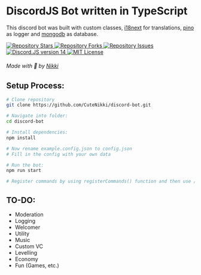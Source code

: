 <h1>DiscordJS Bot written in TypeScript</h1>

This discord bot was built with custom classes, [i18next](https://www.i18next.com/) for translations, [pino](https://getpino.io/) as logger and [mongodb](https://www.mongodb.com/) as database.

<a href="https://github.com/CuteNikki/discord-bot/stargazers">
  <img src="https://img.shields.io/github/stars/CuteNikki/discord-bot?style=for-the-badge" alt="Repository Stars" />
</a>
<a href="https://github.com/CuteNikki/discord-bot/forks">
  <img src="https://img.shields.io/github/forks/CuteNikki/discord-bot?style=for-the-badge" alt="Repository Forks" />
</a>
<a href="https://github.com/CuteNikki/discord-bot/issues">
  <img src="https://img.shields.io/github/issues/CuteNikki/discord-bot?style=for-the-badge" alt="Repository Issues" />
</a>
<a href="https://github.com/discordjs/discord.js/">
  <img src="https://img.shields.io/badge/discord.js-v14-blue?style=for-the-badge" alt="Discord.JS version 14" />
</a>
<a href="https://opensource.org/licenses/MIT" >
  <img src="https://img.shields.io/badge/license-MIT-blue?style=for-the-badge" alt="MIT License" />
</a>
<!-- <a href="https://www.i18next.com/" >
  <img src="https://img.shields.io/badge/translation-i18next-blue?style=for-the-badge" />
</a>
<a href="https://getpino.io/" >
  <img src="https://img.shields.io/badge/logger-pino-blue?style=for-the-badge" />
</a>
<a href="https://www.mongodb.com/" >
  <img src="https://img.shields.io/badge/database-mongodb-blue?style=for-the-badge" />
</a> -->

###### Made with 💖 by [Nikki](https://github.com/CuteNikki/)

## Setup Process:

```bash
# Clone repository
git clone https://github.com/CuteNikki/discord-bot.git

# Navigate into folder:
cd discord-bot

# Install dependencies:
npm install

# Now rename example.config.json to config.json
# Fill in the config with your own data

# Run the bot:
npm run start

# Register commands by using registerCommands() function and then use /register command instead
```

## TO-DO:

- Moderation
- Logging
- Welcomer
- Utility
- Music
- Custom VC
- Levelling
- Economy
- Fun (Games, etc.)
